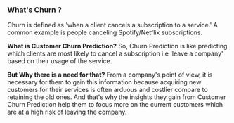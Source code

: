 ### What's Churn ?
Churn is defined as 'when a client
cancels a subscription to a service.' A
common example is people canceling
Spotify/Netflix subscriptions.

****What is Customer Churn Prediction?****
So, Churn Prediction is like predicting
which clients are most likely to cancel a
subscription i.e 'leave a company'
based on their usage of the service.

****But Why there is a need for that?****
From a company's point of view, it is necessary for them
to gain this information because acquiring new customers
for their services is often arduous and costlier compare to
retaining the old ones. And that's why the insights they
gain from Customer Churn Prediction help them to focus
more on the current customers which are at a high risk of
leaving the company.

